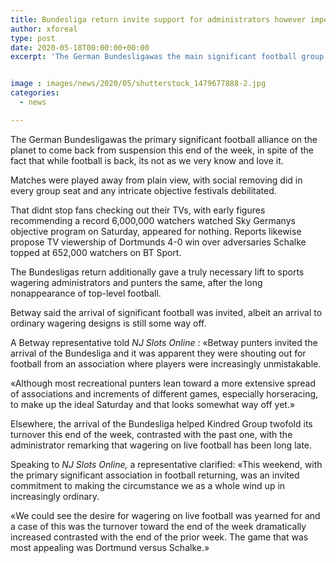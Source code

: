 ```yaml
---
title: Bundesliga return invite support for administrators however impeccable Saturday still way off
author: xforeal 
type: post
date: 2020-05-18T00:00:00+00:00
excerpt: 'The German Bundesligawas the main significant football group on the planet to come back from suspension this end of the week, despite the fact that while football is back, its not as we very know and love it '


image : images/news/2020/05/shutterstock_1479677888-2.jpg
categories:
  - news

---
```

The German Bundesligawas the primary significant football alliance on the planet to come back from suspension this end of the week, in spite of the fact that while football is back, its not as we very know and love it. 

Matches were played away from plain view, with social removing did in every group seat and any intricate objective festivals debilitated. 

That didnt stop fans checking out their TVs, with early figures recommending a record 6,000,000 watchers watched Sky Germanys objective program on Saturday, appeared for nothing. Reports likewise propose TV viewership of Dortmunds 4-0 win over adversaries Schalke topped at 652,000 watchers on BT Sport. 

The Bundesligas return additionally gave a truly necessary lift to sports wagering administrators and punters the same, after the long nonappearance of top-level football. 

Betway said the arrival of significant football was invited, albeit an arrival to ordinary wagering designs is still some way off. 

A Betway representative told _NJ Slots Online_ : &#171;Betway punters invited the arrival of the Bundesliga and it was apparent they were shouting out for football from an association where players were increasingly unmistakable. 

&#171;Although most recreational punters lean toward a more extensive spread of associations and increments of different games, especially horseracing, to make up the ideal Saturday and that looks somewhat way off yet.&#187; 

Elsewhere, the arrival of the Bundesliga helped Kindred Group twofold its turnover this end of the week, contrasted with the past one, with the administrator remarking that wagering on live football has been long late. 

Speaking to _NJ Slots Online,_ a representative clarified: &#171;This weekend, with the primary significant association in football returning, was an invited commitment to making the circumstance we as a whole wind up in increasingly ordinary. 

&#171;We could see the desire for wagering on live football was yearned for and a case of this was the turnover toward the end of the week dramatically increased contrasted with the end of the prior week. The game that was most appealing was Dortmund versus Schalke.&#187;